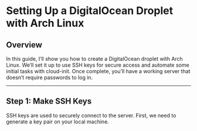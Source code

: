 # **Setting Up a DigitalOcean Droplet with Arch Linux**

## **Overview**
In this guide, I’ll show you how to create a DigitalOcean droplet with Arch Linux. We’ll set it up to use SSH keys for secure access and automate some initial tasks with cloud-init. Once complete, you’ll have a working server that doesn’t require passwords to log in.

--- 

## **Step 1: Make SSH Keys**

SSH keys are used to securely connect to the server. First, we need to generate a key pair on your local machine.
